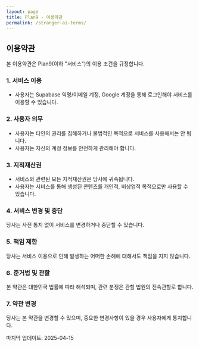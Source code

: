 ```yaml
---
layout: page
title: Plan9 - 이용약관
permalink: /stranger-ai-terms/
---
```


## 이용약관

본 이용약관은 Plan9(이하 "서비스")의 이용 조건을 규정합니다.

### 1. 서비스 이용

- 사용자는 Supabase 익명/이메일 계정, Google 계정을 통해 로그인해야 서비스를 이용할 수 있습니다.

### 2. 사용자 의무

- 사용자는 타인의 권리를 침해하거나 불법적인 목적으로 서비스를 사용해서는 안 됩니다.
- 사용자는 자신의 계정 정보를 안전하게 관리해야 합니다.

### 3. 지적재산권

- 서비스와 관련된 모든 지적재산권은 당사에 귀속됩니다.
- 사용자는 서비스를 통해 생성된 콘텐츠를 개인적, 비상업적 목적으로만 사용할 수 있습니다.

### 4. 서비스 변경 및 중단

당사는 사전 통지 없이 서비스를 변경하거나 중단할 수 있습니다.

### 5. 책임 제한

당사는 서비스 이용으로 인해 발생하는 어떠한 손해에 대해서도 책임을 지지 않습니다.

### 6. 준거법 및 관할

본 약관은 대한민국 법률에 따라 해석되며, 관련 분쟁은 관할 법원의 전속관할로 합니다.

### 7. 약관 변경

당사는 본 약관을 변경할 수 있으며, 중요한 변경사항이 있을 경우 사용자에게 통지합니다.

마지막 업데이트: 2025-04-15
